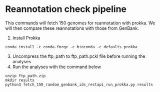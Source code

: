 
# Reannotation check pipeline

This commands will fetch 150 genomes for reannotation with prokka. We will then compare these reannotations with those from GenBank.

1. Install Prokka
```
conda install -c conda-forge -c bioconda -c defaults prokka

```

3. Uncompress the ftp_path to ftp_path.pckl file before running the analyses
4. Run the analyses with the command below 

```
unzip ftp_path.zip
mkdir results
python3 fetch_150_random_genbank_ids_restapi_run_prokka.py results

```
